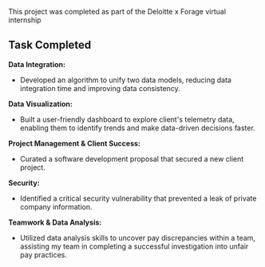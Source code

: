 This project was completed as part of the Deloitte x Forage virtual internship

## Task Completed

**Data Integration:**

* Developed an algorithm to unify two data models, reducing data integration time and improving data consistency.

**Data Visualization:**

* Built a user-friendly dashboard to explore client's telemetry data, enabling them to identify trends and make data-driven decisions faster.

**Project Management & Client Success:**

* Curated a software development proposal that secured a new client project.

**Security:**

* Identified a critical security vulnerability that prevented a leak of private company information.

**Teamwork & Data Analysis:**

* Utilized data analysis skills to uncover pay discrepancies within a team, assisting my team in completing a successful investigation into unfair pay practices.
